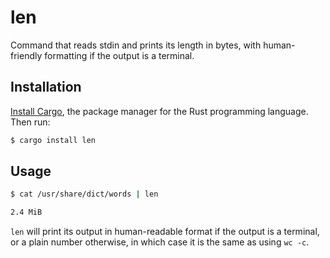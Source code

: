 # len

Command that reads stdin and prints its length in bytes, with human-friendly
formatting if the output is a terminal.

## Installation

[Install Cargo](https://doc.rust-lang.org/cargo/getting-started/installation.html),
the package manager for the Rust programming language. Then run:

```sh
$ cargo install len
```

## Usage

```sh
$ cat /usr/share/dict/words | len

2.4 MiB
```

`len` will print its output in human-readable format if the output is a terminal,
or a plain number otherwise, in which case it is the same as using `wc -c`.
